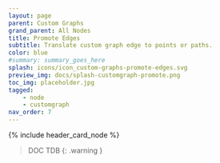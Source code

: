 ```yaml
---
layout: page
parent: Custom Graphs
grand_parent: All Nodes
title: Promote Edges
subtitle: Translate custom graph edge to points or paths.
color: blue
#summary: summary_goes_here
splash: icons/icon_custom-graphs-promote-edges.svg
preview_img: docs/splash-customgraph-promote.png
toc_img: placeholder.jpg
tagged: 
    - node
    - customgraph
nav_order: 7
---
```


{% include header_card_node %}

> DOC TDB
{: .warning }